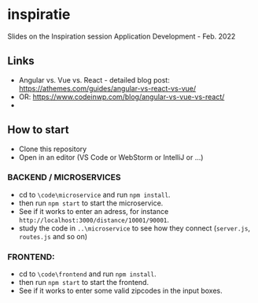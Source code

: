 # inspiratie
Slides on the Inspiration session Application Development - Feb. 2022

## Links
- Angular vs. Vue vs. React - detailed blog post: https://athemes.com/guides/angular-vs-react-vs-vue/
- OR: https://www.codeinwp.com/blog/angular-vs-vue-vs-react/
- 

## How to start
- Clone this repository
- Open in an editor (VS Code or WebStorm or IntelliJ or ...)

### BACKEND / MICROSERVICES
- cd to `\code\microservice` and run `npm install`.
- then run `npm start` to start the microservice.
- See if it works to enter an adress, for instance `http://localhost:3000/distance/10001/90001`.
- study the code in `..\microservice` to see how they connect (`server.js`, `routes.js` and so on)

### FRONTEND:
- cd to `\code\frontend` and run `npm install`.
- then run `npm start` to start the frontend.
- See if it works to enter some valid zipcodes in the input boxes.
